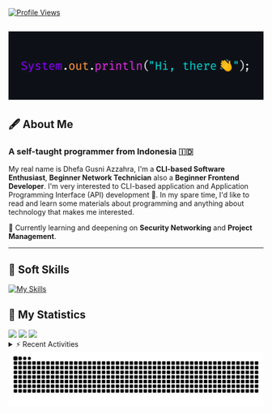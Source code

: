 <!-- Header Badges -->
[![Profile Views](https://komarev.com/ghpvc/?username=mitsuki31&color=blue&label=PROFILE+VIEWS)](https://github.com/mitsuki31)
<!--
[![Follow](https://img.shields.io/twitter/url?url=https%3A%2F%2Ftwitter.com%2Fryuumitsuki31)](https://twitter.com/ryuumitsuki31)
-->

<h2><img src="images/hi_there.png"/></h2>

## 🖋️ About Me
### A self-taught programmer from **Indonesia** 🇮🇩
My real name is Dhefa Gusni Azzahra, I'm a **CLI-based Software Enthusiast**,
**Beginner Network Technician** also a **Beginner Frontend Developer**. I'm very interested to CLI-based application and Application Programming Interface (API) development 🌲. In my spare time, I'd like to read and learn some materials about programming and anything about technology that makes me interested.

🌱 Currently learning and deepening on **Security Networking** and **Project Management**.

---

## 👾 Soft Skills

[![My Skills](https://skillicons.dev/icons?i=py,c,cpp,java,js,ts,css,sass,html,bash,arduino)](https://skillicons.dev)


## 🔭 My Statistics

<picture id="stats">
    <source 
            srcset="https://github-readme-stats.vercel.app/api?username=mitsuki31&show_icons=true&theme=tokyonight&include_all_commits=true&show_private=falsee&hide=stars"
            media="(prefers-color-scheme: dark)"
    />
    <source
            srcset="https://github-readme-stats.vercel.app/api?username=mitsuki31&show_icons=true&include_all_commits=true&show_private=false&hide=stars"
            media="(prefers-color-scheme: light), (prefers-color-scheme: no-preference)"
    />
    <img src="https://github-readme-stats.vercel.app/api?username=mitsuki31&show_icons=true&include_all_commits=true&show_private=false&hide=stars" />
</picture>

<picture id="top-langs">
    <source
            srcset="https://github-readme-stats.vercel.app/api/top-langs/?username=mitsuki31&layout=donut&theme=tokyonight&count_private=true&langs_count=10"
            media="(prefers-color-scheme: dark)"
    />
    <source
            srcset="https://github-readme-stats.vercel.app/api/top-langs/?username=mitsuki31&layout=donut&count_private=true&langs_count=10"
            media="(prefers-color-scheme: light), (prefers-color-scheme: no-preference)"
    />
    <img src="https://github-readme-stats.vercel.app/api/top-langs/?username=mitsuki31&layout=donut&langs_count=10&count_private=true" />
</picture>

<picture id="profile-summary">
    <source
            srcset="https://github-profile-summary-cards.vercel.app/api/cards/profile-details?username=mitsuki31&theme=tokyonight"
            media="(prefers-color-scheme: dark)"
    />
    <source
            srcset="https://github-profile-summary-cards.vercel.app/api/cards/profile-details?username=mitsuki31&theme=github"
            media="(prefers-color-scheme: light), (prefers-color-scheme: no-preference)"
    />
    <img src="https://github-profile-summary-cards.vercel.app/api/cards/profile-details?username=mitsuki31" />
</picture>

<br/>


<details>
<summary>⚡ Recent Activities</summary>

<!--START_SECTION:activity-->
1. 💪 Opened PR [#32](https://github.com/mitsuki31/ytmp3-js/pull/32) in [mitsuki31/ytmp3-js](https://github.com/mitsuki31/ytmp3-js)
2. 🎉 Merged PR [#31](https://github.com/mitsuki31/ytmp3-js/pull/31) in [mitsuki31/ytmp3-js](https://github.com/mitsuki31/ytmp3-js)
3. 💪 Opened PR [#31](https://github.com/mitsuki31/ytmp3-js/pull/31) in [mitsuki31/ytmp3-js](https://github.com/mitsuki31/ytmp3-js)
4. 🎉 Merged PR [#30](https://github.com/mitsuki31/ytmp3-js/pull/30) in [mitsuki31/ytmp3-js](https://github.com/mitsuki31/ytmp3-js)
5. 💪 Opened PR [#30](https://github.com/mitsuki31/ytmp3-js/pull/30) in [mitsuki31/ytmp3-js](https://github.com/mitsuki31/ytmp3-js)
6. 🎉 Merged PR [#29](https://github.com/mitsuki31/ytmp3-js/pull/29) in [mitsuki31/ytmp3-js](https://github.com/mitsuki31/ytmp3-js)
7. 💪 Opened PR [#29](https://github.com/mitsuki31/ytmp3-js/pull/29) in [mitsuki31/ytmp3-js](https://github.com/mitsuki31/ytmp3-js)
8. 🎉 Merged PR [#27](https://github.com/mitsuki31/ytmp3-js/pull/27) in [mitsuki31/ytmp3-js](https://github.com/mitsuki31/ytmp3-js)
9. 💪 Opened PR [#27](https://github.com/mitsuki31/ytmp3-js/pull/27) in [mitsuki31/ytmp3-js](https://github.com/mitsuki31/ytmp3-js)
10. 🎉 Merged PR [#26](https://github.com/mitsuki31/ytmp3-js/pull/26) in [mitsuki31/ytmp3-js](https://github.com/mitsuki31/ytmp3-js)
<!--END_SECTION:activity-->

</details>

<picture>
  <!-- For dark theme -->
  <source
    srcset="https://raw.githubusercontent.com/mitsuki31/mitsuki31/output/github-snake-dark.svg"
    media="(prefers-color-scheme: dark)"
  />
  <!-- For light theme -->
  <source
    srcset="https://raw.githubusercontent.com/mitsuki31/mitsuki31/output/github-snake.svg"
    media="(prefers-color-scheme: light)"
  />
  <!-- Default -->
  <img
    alt="GitHub Contribution Grid Snake"
    src="https://raw.githubusercontent.com/mitsuki31/mitsuki31/output/github-snake.svg"
  />
</picture>
